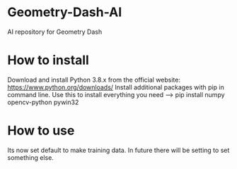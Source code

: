 # Geometry-Dash-AI
AI repository for Geometry Dash



# How to install
Download and install Python 3.8.x from the official website: https://www.python.org/downloads/
Install additional packages with pip in command line. Use this to install everything you need --> pip install numpy opencv-python pywin32

# How to use
Its now set default to make training data. In future there will be setting to set something else.
